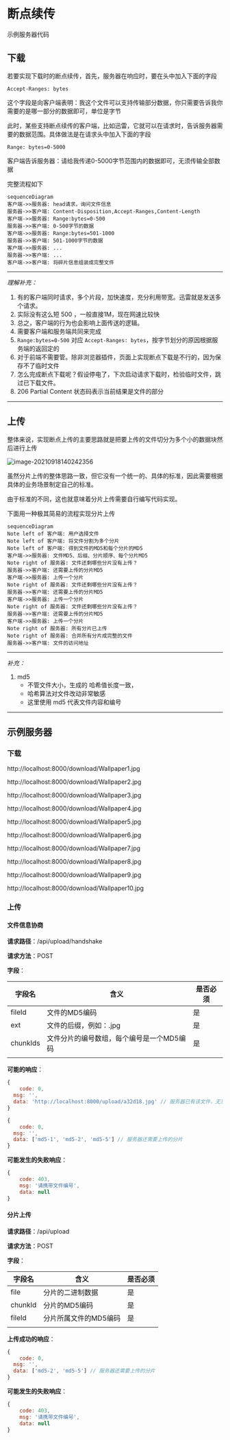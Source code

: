 # 断点续传
<a :href="$withBase('/codes/断点续传.zip')">示例服务器代码</a>

## 下载

若要实现下载时的断点续传，首先，服务器在响应时，要在头中加入下面的字段

```
Accept-Ranges: bytes
```

这个字段是向客户端表明：我这个文件可以支持传输部分数据，你只需要告诉我你需要的是哪一部分的数据即可，单位是字节

此时，某些支持断点续传的客户端，比如迅雷，它就可以在请求时，告诉服务器需要的数据范围。具体做法是在请求头中加入下面的字段

```
Range: bytes=0-5000
```

客户端告诉服务器：请给我传递0-5000字节范围内的数据即可，无须传输全部数据

完整流程如下

```mermaid
sequenceDiagram
客户端->>服务器: head请求，询问文件信息
服务器->>客户端: Content-Disposition,Accept-Ranges,Content-Length
客户端->>服务器: Range:bytes=0-500
服务器->>客户端: 0-500字节的数据
客户端->>服务器: Range:bytes=501-1000
服务器->>客户端: 501-1000字节的数据
客户端->>服务器: ...
服务器->>客户端: ...
客户端->>客户端: 将碎片信息组装成完整文件
```

----

*理解补充：*

1. 有的客户端同时请求，多个片段，加快速度，充分利用带宽。迅雷就是发送多个请求。
2. 实际没有这么短 500 ，一般直接1M，现在网速比较快
3. 总之，客户端的行为也会影响上面传送的逻辑。
4. 需要客户端和服务端共同来完成
5. `Range:bytes=0-500` 对应 `Accept-Ranges: bytes`，按字节划分的原因根据服务端的返回定的
6. 对于前端不需要管。除非浏览器插件，页面上实现断点下载是不行的，因为保存不了临时文件
7. 怎么完成断点下载呢？假设停电了，下次启动请求下载时，检验临时文件，跳过已下载文件。
8. 206 Partial Content 状态码表示当前结果是文件的部分

----



## 上传

整体来说，实现断点上传的主要思路就是把要上传的文件切分为多个小的数据块然后进行上传

![image-20210918140242356](http://mdrs.yuanjin.tech/img/20210918140242.png)

虽然分片上传的整体思路一致，但它没有一个统一的、具体的标准，因此需要根据具体的业务场景制定自己的标准。

由于标准的不同，这也就意味着分片上传需要自行编写代码实现。

下面用一种极其简易的流程实现分片上传

```mermaid
sequenceDiagram
Note left of 客户端: 用户选择文件
Note left of 客户端: 将文件分割为多个分片
Note left of 客户端: 得到文件的MD5和每个分片的MD5
客户端->>服务器: 文件MD5、后缀、分片顺序、每个分片MD5
Note right of 服务器: 文件还剩哪些分片没有上传？
服务器->>客户端: 还需要上传的分片MD5
客户端->>服务器: 上传一个分片
Note right of 服务器: 文件还剩哪些分片没有上传？
服务器->>客户端: 还需要上传的分片MD5
客户端->>服务器: 上传一个分片
Note right of 服务器: 文件还剩哪些分片没有上传？
服务器->>客户端: 还需要上传的分片MD5
客户端->>服务器: 上传一个分片
Note right of 服务器: 所有分片已上传
Note right of 服务器: 合并所有分片成完整的文件
服务器->>客户端: 文件的访问地址
```



----

*补充：*

1. md5
   - 不管文件大小，生成的 哈希值长度一致，
   - 哈希算法对文件改动非常敏感
   - 这里使用 md5 代表文件内容和编号

----



## 示例服务器

### 下载

http://localhost:8000/download/Wallpaper1.jpg

http://localhost:8000/download/Wallpaper2.jpg

http://localhost:8000/download/Wallpaper3.jpg

http://localhost:8000/download/Wallpaper4.jpg

http://localhost:8000/download/Wallpaper5.jpg

http://localhost:8000/download/Wallpaper6.jpg

http://localhost:8000/download/Wallpaper7.jpg

http://localhost:8000/download/Wallpaper8.jpg

http://localhost:8000/download/Wallpaper9.jpg

http://localhost:8000/download/Wallpaper10.jpg

### 上传

#### 文件信息协商

**请求路径**：/api/upload/handshake

**请求方法**：POST

**字段**：


| 字段名   | 含义                                      | 是否必须 |
| -------- | ----------------------------------------- | -------- |
| fileId   | 文件的MD5编码                             | 是       |
| ext      | 文件的后缀，例如：.jpg                    | 是       |
| chunkIds | 文件分片的编号数组，每个编号是一个MD5编码 | 是       |
|          |                                           |          |

**可能的响应**：

```js
{
	code: 0,
  msg: '',
  data: 'http://localhost:8000/upload/a32d18.jpg' // 服务器已有该文件，无须上传
}
```

```js
{
	code: 0,
  msg: '',
  data: ['md5-1', 'md5-2', 'md5-5'] // 服务器还需要上传的分片
}
```



**可能发生的失败响应**：

```js
{
	code: 403,
	msg: '请携带文件编号',
	data: null
}
```

#### 分片上传

**请求路径**：/api/upload

**请求方法**：POST

**字段**：

| 字段名  | 含义                  | 是否必须 |
| ------- | --------------------- | -------- |
| file    | 分片的二进制数据      | 是       |
| chunkId | 分片的MD5编码         | 是       |
| fileId  | 分片所属文件的MD5编码 | 是       |
|         |                       |          |

**上传成功的响应**：

```js
{
	code: 0,
  msg: '',
  data: ['md5-2', 'md5-5'] // 服务器还需要上传的分片
}
```

**可能发生的失败响应**：

```js
{
	code: 403,
	msg: '请携带文件编号',
	data: null
}
```

